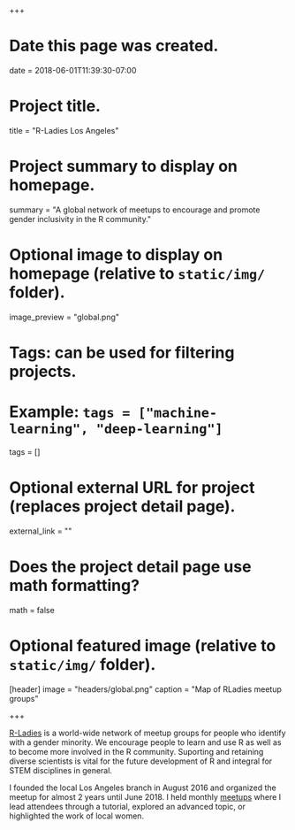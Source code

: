 +++
# Date this page was created.
date = 2018-06-01T11:39:30-07:00

# Project title.
title = "R-Ladies Los Angeles"

# Project summary to display on homepage.
summary = "A global network of meetups to encourage and promote gender inclusivity in the R community."

# Optional image to display on homepage (relative to `static/img/` folder).
image_preview = "global.png"

# Tags: can be used for filtering projects.
# Example: `tags = ["machine-learning", "deep-learning"]`
tags = []

# Optional external URL for project (replaces project detail page).
external_link = ""

# Does the project detail page use math formatting?
math = false

# Optional featured image (relative to `static/img/` folder).
[header]
image = "headers/global.png"
caption = "Map of RLadies meetup groups"

+++

[R-Ladies](https://www.rladies.org) is a world-wide network of meetup groups for people who identify with a gender minority. We encourage people to learn and use R as well as to become more involved in the R community. Suporting and retaining diverse scientists is vital for the future development of R and integral for STEM disciplines in general.

I founded the local Los Angeles branch in August 2016 and organized the meetup for almost 2 years until June 2018. I held monthly [meetups](https://www.meetup.com/rladies-la/) where I lead attendees through a tutorial, explored an advanced topic, or highlighted the work of local women.




